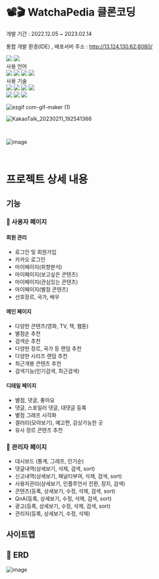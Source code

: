 # 📽🎬 WatchaPedia 클론코딩
개발 기간 : 2022.12.05 ~ 2023.02.14

통합 개발 환경(IDE)
, 배포서버 주소 : http://13.124.130.62:8080/
<div align="LEFT">
	<img src="https://img.shields.io/badge/IntelliJIDEA-000000?style=flat&logo=INTELLIJIDEA&logoColor=white" />
	<img src="https://img.shields.io/badge/Visual Studio Code-007ACC?style=flat&logo=Visual Studio Code&logoColor=white" />
</div>
사용 언어 
<div align="LEFT">
	<img src="https://img.shields.io/badge/Java-007396?style=flat&logo=Java&logoColor=white" />
	<img src="https://img.shields.io/badge/HTML5-E34F26?style=flat&logo=HTML5&logoColor=white" />
	<img src="https://img.shields.io/badge/CSS3-1572B6?style=flat&logo=CSS3&logoColor=white" />
	<img src="https://img.shields.io/badge/JAVASCRIPT-F7DF1E?style=flat&logo=JAVASCRIPT&logoColor=white" />
</div>
사용 기술
<div align="LEFT">
	<img src="https://img.shields.io/badge/Thymeleaf-005F0F?style=flat&logo=Thymeleaf&logoColor=white" />
  <img src="https://img.shields.io/badge/jQuery-0769AD?style=flat&logo=jQuery&logoColor=white" /> 
  <img src="https://img.shields.io/badge/Spring Boot-6DB33F?style=flat&logo=Spring Boot&logoColor=white" />
  <img src="https://img.shields.io/badge/JPA_Hibernate -59666C?style=flat&logo=Hibernate&logoColor=white" />
  <br>
  <img src="https://img.shields.io/badge/KakaoAPI -FFCD00?style=flat&logo=Kakao&logoColor=brown" />
  <img src="https://img.shields.io/badge/JDBC-007396?style=flat&logo=&logoColor=white" />
  <img src="https://img.shields.io/badge/Ajax-007396?style=flat&logo=&logoColor=white" />

</div>

![ezgif com-gif-maker (1)](https://user-images.githubusercontent.com/92245622/218246176-9861429c-31da-4ed2-b09e-c4dbec94bbae.gif)


![KakaoTalk_20230211_192541366](https://user-images.githubusercontent.com/92245622/218253248-068662f3-15d3-4bf7-aadd-d810ebce5e41.png)

<br />

![image](https://user-images.githubusercontent.com/92245622/218493531-235724a2-3ab7-440d-9c99-317088e7fa46.png)

<br />

# 프로젝트 상세 내용 

## 기능
### 👩 사용자 페이지
#### 회원 관리
- 로그인 및 회원가입
- 카카오 로그인
- 마이페이지(취향분석)
- 마이페이지(보고싶은 콘텐츠)
- 마이페이지(관심있는 콘텐츠)
- 마이페이지(별점 콘텐츠)
- 선호장르, 국가, 배우
#### 메인 페이지
- 다양한 콘텐츠(영화, TV, 책, 웹툰)
- 별점순 추천
- 검색순 추천
- 다양한 장르, 국가 등 랜덤 추천
- 다양한 시리즈 랜덤 추천
- 최근개봉 콘텐츠 추천
- 검색기능(인기검색, 최근검색)
#### 디테일 페이지
- 별점, 댓글, 좋아요
- 댓글, 스포일러 댓글, 대댓글 등록
- 별점 그래프 시각화
- 겔러리(모아보기), 예고편, 감상가능한 곳
- 유사 장르 콘텐츠 추천

### 👤 관리자 페이지
- 대시보드 (통계, 그래프, 인기순)
- 댓글내역(상세보기, 삭제, 검색, sort)
- 신고내역(상세보기, 패널티부여, 삭제, 검색, sort)
- 사용자관리(상세보기, 인플루언서 전환, 정지, 검색)
- 콘텐츠(등록, 상세보기, 수정, 삭제, 검색, sort)
- QnA(등록, 상세보기, 수정, 삭제, 검색, sort)
- 광고(등록, 상세보기, 수정, 삭제, 검색, sort)
- 관리자(등록, 상세보기, 수정, 삭제)

## 
## 사이트맵

## :bookmark_tabs: ERD
![image](https://user-images.githubusercontent.com/92245622/221342629-0b7a0b42-5779-4b6c-b58f-9cf4809a035f.png)

<br />


